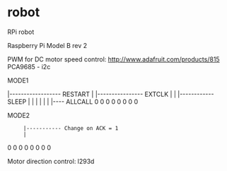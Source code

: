 robot
=====

RPi robot

Raspberry Pi Model B rev 2

PWM for DC motor speed control:
	http://www.adafruit.com/products/815
	PCA9685 - i2c

MODE1

 |------------------ RESTART
 | |---------------- EXTCLK 
 | |   |------------ SLEEP
 | |   |
 | |   |       |---- ALLCALL
 0 0 0 0 0 0 0 0

MODE2

         |----------- Change on ACK = 1
         |
 0 0 0 0 0 0 0 0


Motor direction control:
	l293d

